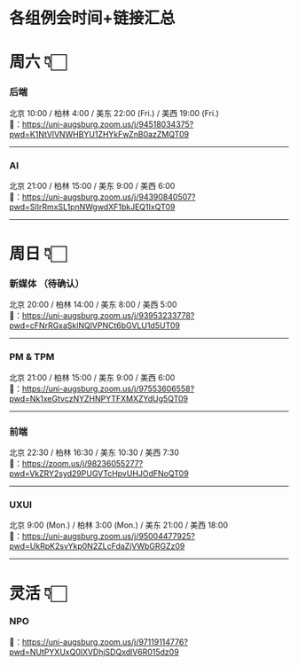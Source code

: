 # 各组例会时间+链接汇总

# 周六 👇🏻

### 后端
北京 10:00 / 柏林 4:00 / 美东 22:00 (Fri.) / 美西 19:00 (Fri.)  
🔗：https://uni-augsburg.zoom.us/j/94518034375?pwd=K1NtVlVNWHBYU1ZHYkFwZnB0azZMQT09

---
### AI
北京 21:00 / 柏林 15:00 / 美东 9:00 / 美西 6:00   
🔗：https://uni-augsburg.zoom.us/j/94390840507?pwd=SlIrRmxSL1pnNWgwdXF1bkJEQ1IxQT09

---

# 周日 👇🏻
### 新媒体 （待确认）
北京 20:00 / 柏林 14:00 / 美东 8:00 / 美西 5:00  
🔗：https://uni-augsburg.zoom.us/j/93953233778?pwd=cFNrRGxaSklNQlVPNCt6bGVLU1d5UT09  

---
### PM & TPM
北京 21:00 / 柏林 15:00 / 美东 9:00 / 美西 6:00  
🔗：https://uni-augsburg.zoom.us/j/97553606558?pwd=Nk1xeGtvczNYZHNPYTFXMXZYdUg5QT09

---
### 前端
北京 22:30 / 柏林 16:30 / 美东 10:30 / 美西 7:30  
🔗：https://zoom.us/j/98236055277?pwd=VkZRY2syd29PUGVTcHpvUHJOdFNoQT09

---
### UXUI
北京 9:00 (Mon.) / 柏林 3:00 (Mon.) / 美东 21:00 / 美西 18:00  
🔗：https://uni-augsburg.zoom.us/j/95004477925?pwd=UkRpK2svYkp0N2ZLcFdaZjVWbGRGZz09

---
# 灵活 👇🏻
### NPO  
🔗：https://uni-augsburg.zoom.us/j/97119114776?pwd=NUtPYXUxQ0lXVDhjSDQxdlV6R015dz09

